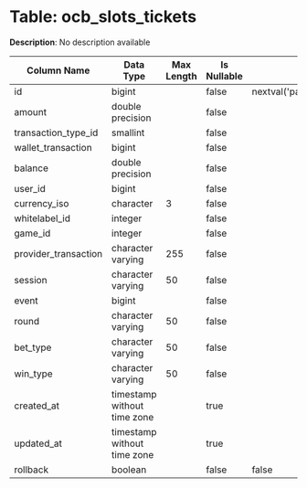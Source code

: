 # Table: ocb_slots_tickets

**Description**: No description available

| Column Name | Data Type | Max Length | Is Nullable | Default | Primary Key | Foreign Key |
|-------------|-----------|------------|-------------|---------|-------------|-------------|
| id | bigint |  | false | nextval('pam.ocb_slots_tickets_id_seq'::regclass) | ocb_slots_tickets | ocb_slots_tickets |
| amount | double precision |  | false |  |  |  |
| transaction_type_id | smallint |  | false |  | ocb_slots_tickets | transaction_types |
| wallet_transaction | bigint |  | false |  |  |  |
| balance | double precision |  | false |  |  |  |
| user_id | bigint |  | false |  | ocb_slots_tickets | users |
| currency_iso | character | 3 | false |  | ocb_slots_tickets | currencies |
| whitelabel_id | integer |  | false |  | ocb_slots_tickets | whitelabels |
| game_id | integer |  | false |  | ocb_slots_tickets | games |
| provider_transaction | character varying | 255 | false |  |  |  |
| session | character varying | 50 | false |  |  |  |
| event | bigint |  | false |  |  |  |
| round | character varying | 50 | false |  |  |  |
| bet_type | character varying | 50 | false |  |  |  |
| win_type | character varying | 50 | false |  |  |  |
| created_at | timestamp without time zone |  | true |  |  |  |
| updated_at | timestamp without time zone |  | true |  |  |  |
| rollback | boolean |  | false | false |  |  |
